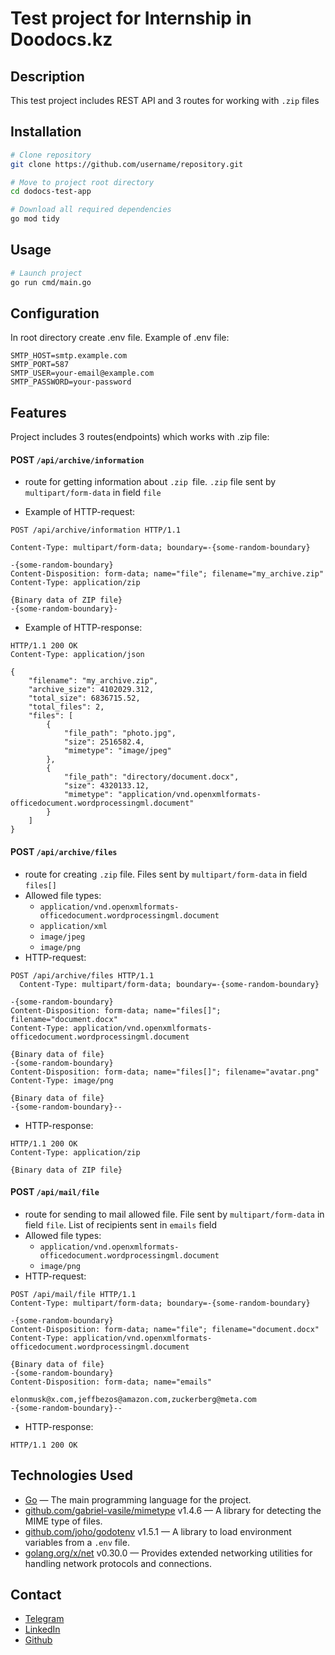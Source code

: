 # Test project for Internship in Doodocs.kz

## Description
This test project includes REST API and 3 routes for working with `.zip` files

## Installation
```bash 
# Clone repository
git clone https://github.com/username/repository.git

# Move to project root directory
cd dodocs-test-app

# Download all required dependencies
go mod tidy
```

## Usage

```bash
# Launch project
go run cmd/main.go
```

## Configuration
In root directory create .env file. Example of .env file:
```
SMTP_HOST=smtp.example.com
SMTP_PORT=587
SMTP_USER=your-email@example.com
SMTP_PASSWORD=your-password
```

## Features
Project includes 3 routes(endpoints) which works with .zip file:

#### POST `/api/archive/information` 
- route for getting information about `.zip `file. `.zip` file sent by `multipart/form-data` in field `file`

- Example of HTTP-request:
```
POST /api/archive/information HTTP/1.1

Content-Type: multipart/form-data; boundary=-{some-random-boundary}

-{some-random-boundary}
Content-Disposition: form-data; name="file"; filename="my_archive.zip"
Content-Type: application/zip

{Binary data of ZIP file}
-{some-random-boundary}-
```
- Example of HTTP-response:
```
HTTP/1.1 200 OK
Content-Type: application/json

{
    "filename": "my_archive.zip",
    "archive_size": 4102029.312,
    "total_size": 6836715.52,
    "total_files": 2,
    "files": [
        {
            "file_path": "photo.jpg",
            "size": 2516582.4,
            "mimetype": "image/jpeg"
        },
        {
            "file_path": "directory/document.docx",
            "size": 4320133.12,
            "mimetype": "application/vnd.openxmlformats-officedocument.wordprocessingml.document"
        }
    ]
}
```

#### POST `/api/archive/files`
- route for creating `.zip` file. Files sent by `multipart/form-data` in field `files[]` 
- Allowed file types:
  - `application/vnd.openxmlformats-officedocument.wordprocessingml.document`
  - `application/xml`
  - `image/jpeg`
  - `image/png`
- HTTP-request:
```
POST /api/archive/files HTTP/1.1
  Content-Type: multipart/form-data; boundary=-{some-random-boundary}

-{some-random-boundary}
Content-Disposition: form-data; name="files[]"; filename="document.docx"
Content-Type: application/vnd.openxmlformats-officedocument.wordprocessingml.document

{Binary data of file}
-{some-random-boundary}
Content-Disposition: form-data; name="files[]"; filename="avatar.png"
Content-Type: image/png

{Binary data of file}
-{some-random-boundary}--
```

- HTTP-response:
```
HTTP/1.1 200 OK
Content-Type: application/zip

{Binary data of ZIP file}
```

#### POST `/api/mail/file`
- route for sending to mail allowed file. File sent by `multipart/form-data` in field `file`. List of recipients sent in `emails` field
- Allowed file types:
    - `application/vnd.openxmlformats-officedocument.wordprocessingml.document`
    - `image/png`
- HTTP-request:
```
POST /api/mail/file HTTP/1.1
Content-Type: multipart/form-data; boundary=-{some-random-boundary}

-{some-random-boundary}
Content-Disposition: form-data; name="file"; filename="document.docx"
Content-Type: application/vnd.openxmlformats-officedocument.wordprocessingml.document

{Binary data of file}
-{some-random-boundary}
Content-Disposition: form-data; name="emails"

elonmusk@x.com,jeffbezos@amazon.com,zuckerberg@meta.com
-{some-random-boundary}--
```

- HTTP-response:
```
HTTP/1.1 200 OK
```

## Technologies Used
- [Go](https://golang.org/) — The main programming language for the project.
- [github.com/gabriel-vasile/mimetype](https://github.com/gabriel-vasile/mimetype) v1.4.6 — A library for detecting the MIME type of files.
- [github.com/joho/godotenv](https://github.com/joho/godotenv) v1.5.1 — A library to load environment variables from a `.env` file.
- [golang.org/x/net](https://pkg.go.dev/golang.org/x/net) v0.30.0 — Provides extended networking utilities for handling network protocols and connections.

## Contact
- [Telegram](https://t.me/boranggaziyev)
- [LinkedIn](https://www.linkedin.com/in/%D0%B0%D0%BB%D0%B8%D1%88%D0%B5%D1%80-%D0%B1%D0%BE%D1%80%D0%B0%D0%BD%D0%B3%D0%B0%D0%B7%D0%B8%D0%B5%D0%B2-a6a119298/)
- [Github](https://github.com/BorangaziyevA)